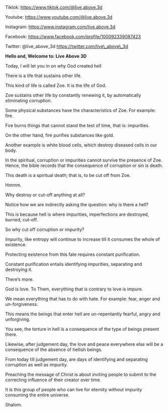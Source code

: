 Tiktok:
[<u>https://www.tiktok.com/@live.above.3d</u>](https://www.tiktok.com/@live.above.3d)

Youtube:
[<u>https://www.youtube.com/@live.above.3d</u>](https://www.youtube.com/@live.above.3d)

Instagram: <https://www.instagram.com/live.above.3d>

Facebook:
[<u>https://www.facebook.com/profile/100092339087423</u>](https://www.facebook.com/profile/100092339087423)

Twitter: @live\_above\_3d
[<u>https://twitter.com/live\_above\_3d</u>](https://twitter.com/live_above_3d)

**Hello and, Welcome to: Live Above 3D**

Today, I will let you in on why God created hell

There is a life that sustains other life.

This kind of life is called Zoe. It is the life of God.

Zoe sustains other life by constantly renewing it, by automatically
eliminating corruption.

Some physical substances have the characteristics of Zoe. For example:
fire.

Fire burns things that cannot stand the test of time, that is:
impurities.

On the other hand, fire purifies substances like gold.

Another example is white blood cells, which destroy diseased cells in
our body.

In the spiritual, corruption or impurities cannot survive the presence
of Zoe. Hence, the bible records that the consequence of corruption or
sin is death.

This death is a spiritual death; that is, to be cut off from Zoe.

Hmmm.

Why destroy or cut-off anything at all?

Notice how we are indirectly asking the question: why is there a hell?

This is because hell is where impurities, imperfections are destroyed,
burned, cut-off.

So why cut off corruption or impurity?

Impurity, like entropy will continue to increase till it consumes the
whole of existence.

Protecting existence from this fate requires constant purification.

Constant purification entails identifying impurities, separating and
destroying it.

There’s more.

God is love. To Them, everything that is contrary to love is impure.

We mean everything that has to do with hate. For example: fear, anger
and un-forgiveness.

This means the beings that enter hell are un-repentantly fearful, angry
and unforgiving.

You see, the torture in hell is a consequence of the type of beings
present there.

Likewise, after judgement day, the love and peace everywhere else will
be a consequence of the absence of hellish beings.

From today till judgement day, are days of identifying and separating
corruption as well as impurity.

Preaching the message of Christ is about inviting people to submit to
the correcting influence of their creator over time.

It is this group of people who can live for eternity without impurity
consuming the entire universe.

Shalom.

